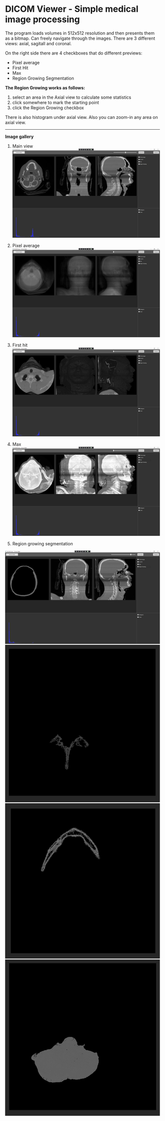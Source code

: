 # DICOM Viewer - Simple medical image processing

The program loads volumes in 512x512 resolution and then presents them as a bitmap. Can freely navigate through the images. 
There are 3 different views: axial, sagitall and coronal.

On the right side there are 4 checkboxes that do different previews:
* Pixel average
* First Hit
* Max
* Region Growing Segmentation



**The Region Growing works as follows:**

1. select an area in the Axial view to calculate some statistics
2. click somewhere to mark the starting point
3. click the Region Growing checkbox




There is also histogram under axial view.
Also you can zoom-in any area on axial view.

---

**Image gallery**

1. Main view
![main_view](https://github.com/TomaszMajek/images-for-readme/blob/main/Main1.1.png)

2. Pixel average
![pixel_average](https://github.com/TomaszMajek/images-for-readme/blob/main/2021-11-21%20(1).png)

3. First hit
![first_hit](https://github.com/TomaszMajek/images-for-readme/blob/main/2021-11-21%20(2).png)

4. Max
![max](https://github.com/TomaszMajek/images-for-readme/blob/main/2021-11-21%20(3).png)

5. Region growing segmentation

![region_growing_segmentation](https://github.com/TomaszMajek/images-for-readme/blob/main/2021-11-21%20(4).png)
![region_growing_segmentation](https://github.com/TomaszMajek/images-for-readme/blob/main/3.png)
![region_growing_segmentation](https://github.com/TomaszMajek/images-for-readme/blob/main/6.png)
![region_growing_segmentation](https://github.com/TomaszMajek/images-for-readme/blob/main/Zrzut%20ekranu%202021-11-22%20000235.png)

